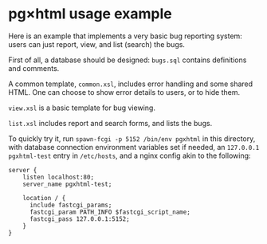 # pg×html usage example

Here is an example that implements a very basic bug reporting system:
users can just report, view, and list (search) the bugs.

First of all, a database should be designed: `bugs.sql` contains
definitions and comments.

A common template, `common.xsl`, includes error handling and some
shared HTML. One can choose to show error details to users, or to hide
them.

`view.xsl` is a basic template for bug viewing.

`list.xsl` includes report and search forms, and lists the bugs.

To quickly try it, run `spawn-fcgi -p 5152 /bin/env pgxhtml` in this
directory, with database connection environment variables set if
needed, an `127.0.0.1 pgxhtml-test` entry in `/etc/hosts`, and a nginx
config akin to the following:

```
server {
    listen localhost:80;
    server_name pgxhtml-test;

    location / {
      include fastcgi_params;
      fastcgi_param PATH_INFO $fastcgi_script_name;
      fastcgi_pass 127.0.0.1:5152;
    }
}
```
